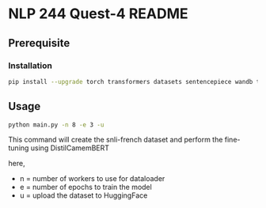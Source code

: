# NLP 244 Quest-4 README

## Prerequisite

### Installation

```bash
pip install --upgrade torch transformers datasets sentencepiece wandb tqdm
```

## Usage

```bash
python main.py -n 8 -e 3 -u
```

This command will create the snli-french dataset and perform the fine-tuning using DistilCamemBERT

here,

- n = number of workers to use for dataloader
- e = number of epochs to train the model
- u = upload the dataset to HuggingFace
